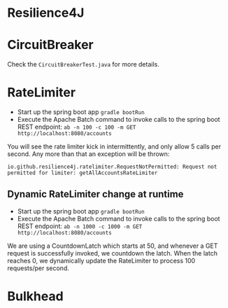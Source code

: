 Resilience4J
============

# CircuitBreaker

Check the `CircuitBreakerTest.java` for more details.

# RateLimiter

- Start up the spring boot app `gradle bootRun`
- Execute the Apache Batch command to invoke calls to the spring boot REST endpoint:
`ab -n 100 -c 100 -m GET http://localhost:8080/accounts`

You will see the rate limiter kick in intermittently, and only allow 5 calls per second. Any more
than that an exception will be thrown:

`io.github.resilience4j.ratelimiter.RequestNotPermitted: Request not permitted for limiter: getAllAccountsRateLimiter`

## Dynamic RateLimiter change at runtime

- Start up the spring boot app `gradle bootRun`
- Execute the Apache Batch command to invoke calls to the spring boot REST endpoint:
`ab -n 1000 -c 1000 -m GET http://localhost:8080/accounts`

We are using a CountdownLatch which starts at 50, and whenever a GET request is successfully invoked, 
we countdown the latch. When the latch reaches 0, we dynamically update the RateLimiter to process
100 requests/per second.

# Bulkhead


